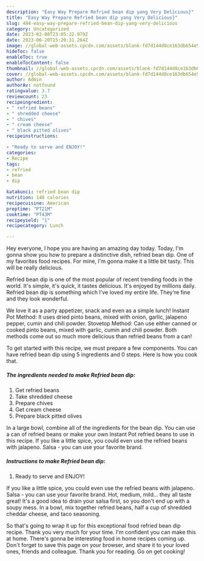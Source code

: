 ```yaml
---
description: "Easy Way Prepare Refried bean dip yang Very Delicious}"
title: "Easy Way Prepare Refried bean dip yang Very Delicious}"
slug: 484-easy-way-prepare-refried-bean-dip-yang-very-delicious
category: Uncategorized
date: 2023-02-08T23:05:22.979Z
date: 2023-06-20T15:20:31.264Z
image: //global-web-assets.cpcdn.com/assets/blank-fd7d144d8ce163db654e5a02c40b08a2775adb7897d16e4062681dc7e1b2800f.png
hideToc: false
enableToc: true
enableTocContent: false
thumbnail: //global-web-assets.cpcdn.com/assets/blank-fd7d144d8ce163db654e5a02c40b08a2775adb7897d16e4062681dc7e1b2800f.png
cover: //global-web-assets.cpcdn.com/assets/blank-fd7d144d8ce163db654e5a02c40b08a2775adb7897d16e4062681dc7e1b2800f.png
author: Admin
authorAv: notfound
ratingvalue: 3.7
reviewcount: 23
recipeingredient:
- " refried beans"
- " shredded cheese"
- " chives"
- " cream cheese"
- " black pitted olives"
recipeinstructions:

- "Ready to serve and ENJOY!"
categories:
- Recipe
tags:
- refried
- bean
- dip

katakunci: refried bean dip 
nutrition: 140 calories
recipecuisine: American
preptime: "PT21M"
cooktime: "PT43M"
recipeyield: "1"
recipecategory: Lunch

---
```



Hey everyone, I hope you are having an amazing day today. Today, I'm gonna show you how to prepare a distinctive dish, refried bean dip. One of my favorites food recipes. For mine, I'm gonna make it a little bit tasty. This will be really delicious.

Refried bean dip is one of the most popular of recent trending foods in the world. It's simple, it's quick, it tastes delicious. It's enjoyed by millions daily. Refried bean dip is something which I've loved my entire life. They're fine and they look wonderful.

We love it as a party appetizer, snack and even as a simple lunch! Instant Pot Method: It uses dried pinto beans, mixed with onion, garlic, jalapeno pepper, cumin and chili powder. Stovetop Method: Can use either canned or cooked pinto beans, mixed with garlic, cumin and chili powder. Both methods come out so much more delicious than refried beans from a can!


To get started with this recipe, we must prepare a few components. You can have refried bean dip using 5 ingredients and 0 steps. Here is how you cook that.

<!--inarticleads1-->

##### The ingredients needed to make Refried bean dip:

1. Get  refried beans
1. Take  shredded cheese
1. Prepare  chives
1. Get  cream cheese
1. Prepare  black pitted olives


In a large bowl, combine all of the ingredients for the bean dip. You can use a can of refried beans or make your own Instant Pot refried beans to use in this recipe. If you like a little spice, you could even use the refried beans with jalapeno. Salsa - you can use your favorite brand. 

<!--inarticleads2-->

##### Instructions to make Refried bean dip:


1. Ready to serve and ENJOY!

If you like a little spice, you could even use the refried beans with jalapeno. Salsa - you can use your favorite brand. Hot, medium, mild… they all taste great! It&#39;s a good idea to drain your salsa first, so you don&#39;t end up with a soupy mess. In a bowl, mix together refried beans, half a cup of shredded cheddar cheese, and taco seasoning. 

So that's going to wrap it up for this exceptional food refried bean dip recipe. Thank you very much for your time. I'm confident you can make this at home. There's gonna be interesting food in home recipes coming up. Don't forget to save this page on your browser, and share it to your loved ones, friends and colleague. Thank you for reading. Go on get cooking!
